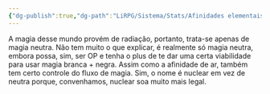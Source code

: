 ```yaml
---
{"dg-publish":true,"dg-path":"LiRPG/Sistema/Stats/Afinidades elementais/Radioativa.md","permalink":"/li-rpg/sistema/stats/afinidades-elementais/radioativa/","created":"2025-01-11T01:27:25.606-03:00","updated":"2025-01-12T02:33:04.195-03:00"}
---
```



A magia desse mundo provém de radiação, portanto, trata-se apenas de magia neutra. Não tem muito o que explicar, é realmente só magia neutra, embora possa, sim, ser OP e tenha o plus de te dar uma certa viabilidade para usar magia branca + negra. Assim como a afinidade de ar, também tem certo controle do fluxo de magia. Sim, o nome é nuclear em vez de neutra porque, convenhamos, nuclear soa muito mais legal.